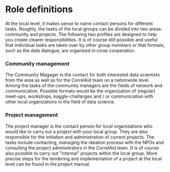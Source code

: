 # Role definitions

At the local level, it makes sense to name contact persons for different tasks. Roughly, the tasks of the local groups can be divided into two areas: community and projects. The following two profiles are designed to help you create clearer responsibilities. It is of course still possible and useful that individual tasks are taken over by other group members or that formats, such as the data dialogue, are organized in close cooperation.

### Community management

The Community Magager is the contact for both interested data scientists from the area as well as for the CorrelAid team on a nationwide level. Among the tasks of the community managers are the fields of network and communication. Possible formats would be the organization of \(regular\) meet-ups, workshops, kaggle-challanges and / or communication with other local organizations in the field of data science.

### Project management

The project manager is the contact person for local organizations who would like to carry out a project with your local group. They are also responsible for the initiation and administration of current projects. The tasks include contacting, managing the ideation process with the NPOs and consulting the project administrators in the CorrelAid team. It is of course also possible to carry out "internal" projects within the local group. More precise steps for the tendering and implementation of a project at the local level can be found in the project manual.

